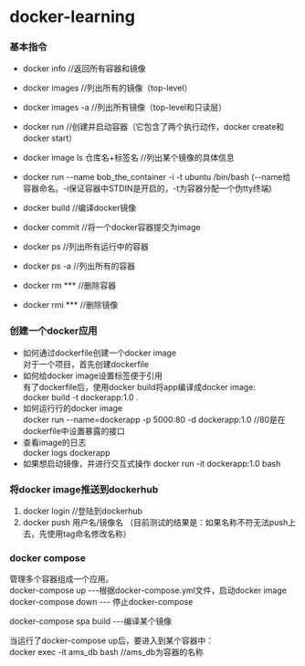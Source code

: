 # docker-learning

### 基本指令
* docker info  //返回所有容器和镜像
* docker images //列出所有的镜像（top-level）
* docker images -a  //列出所有镜像（top-level和只读层）
* docker run  //创建并启动容器（它包含了两个执行动作，docker create和docker start）
* docker image ls 仓库名+标签名  //列出某个镜像的具体信息

* docker run --name bob_the_container -i -t ubuntu /bin/bash  (--name给容器命名。-i保证容器中STDIN是开启的，-t为容器分配一个伪tty终端)
* docker build   //编译docker镜像
* docker commit //将一个docker容器提交为image
* docker ps //列出所有运行中的容器
* docker ps -a //列出所有的容器
* docker rm *** //删除容器
* docker rmi *** //删除镜像

### 创建一个docker应用
* 如何通过dockerfile创建一个docker image  <br/>
对于一个项目，首先创建dockerfile
* 如何给docker image设置标签便于引用  <br/>
有了dockerfile后，使用docker build将app编译成docker image:<br/>
docker build -t dockerapp:1.0 . 
* 如何运行行的docker image  <br/>
docker run --name=dockerapp -p 5000:80 -d dockerapp:1.0  //80是在dockerfile中设置暴露的接口<br/>
* 查看image的日志 <br/>
docker logs dockerapp
* 如果想启动镜像，并进行交互式操作
docker run -it dockerapp:1.0 bash

### 将docker image推送到dockerhub
1. docker login  //登陆到dockerhub <br/>
2. docker push 用户名/镜像名   （目前测试的结果是：如果名称不符无法push上去，先使用tag命名修改名称）

### docker compose
管理多个容器组成一个应用。<br/>
docker-compose up ---根据docker-compose.yml文件，启动docker image <br/>
docker-compose down --- 停止docker-compose <br/>

docker-compose spa build ---编译某个镜像 <br/>

当运行了docker-compose up后，要进入到某个容器中：<br/>
docker exec -it ams_db bash  //ams_db为容器的名称
